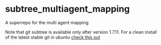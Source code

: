 subtree_multiagent_mapping
==========================

A superrepo for the multi agent mapping

Note that git subtree is available only after version 1.7.11. For a clean
install of the latest stable git in ubuntu 
[check this out](http://stackoverflow.com/questions/19109542/installing-latest-version-of-git-in-ubuntu)


